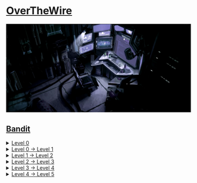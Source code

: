 # [OverTheWire](https://overthewire.org/)
![alt text](img/workplace.png)

## [Bandit](https://overthewire.org/wargames/bandit/)

<details>
<summary><a href="https://overthewire.org/wargames/bandit/bandit0.html">Level 0</a></summary>

```shell
sshpass -p bandit0 ssh bandit0@bandit.labs.overthewire.org -p 2220
```
</details>
<details>
<summary><a href="https://overthewire.org/wargames/bandit/bandit1.html">Level 0 → Level 1</a></summary>

```shell
sshpass -p bandit0 ssh bandit0@bandit.labs.overthewire.org -p 2220
cat readme
```
</details>
<details>
<summary><a href="https://overthewire.org/wargames/bandit/bandit2.html">Level 1 → Level 2</a></summary>

```shell
sshpass -p ZjLjTmM6FvvyRnrb2rfNWOZOTa6ip5If ssh bandit1@bandit.labs.overthewire.org -p 2220
cat ./-
```
</details>
<details>
<summary><a href="https://overthewire.org/wargames/bandit/bandit3.html">Level 2 → Level 3</a></summary>

```shell
sshpass -p 263JGJPfgU6LtdEvgfWU1XP5yac29mFx ssh bandit2@bandit.labs.overthewire.org -p 2220
cat spaces\ in\ this\ filename 
```
</details>
<details>
<summary><a href="https://overthewire.org/wargames/bandit/bandit4.html">Level 3 → Level 4</a></summary>

```shell
sshpass -p MNk8KNH3Usiio41PRUEoDFPqfxLPlSmx ssh bandit3@bandit.labs.overthewire.org -p 2220
cd inhere/
cat ...Hiding-From-You
```
</details>
<details>
<summary><a href="https://overthewire.org/wargames/bandit/bandit5.html">Level 4 → Level 5</a></summary>

```shell
sshpass -p 2WmrDFRmJIq3IPxneAaMGhap0pFhF3NJ ssh bandit4@bandit.labs.overthewire.org -p 2220
cd inhere/
find . -type f -exec file {} + | grep ASCII | cut -d: -f1 | xargs cat
```
</details>